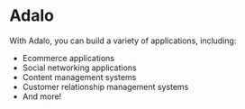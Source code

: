 # Adalo

With Adalo, you can build a variety of applications, including:

- Ecommerce applications
- Social networking applications
- Content management systems
- Customer relationship management systems
- And more!
